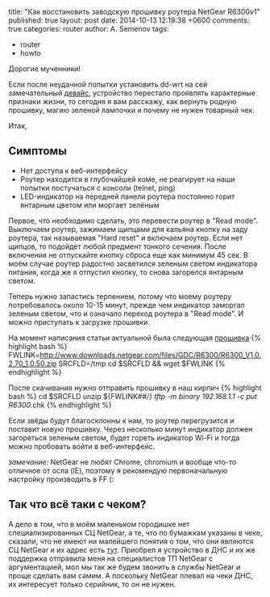 title: "Как восстановить заводскую прошивку роутера NetGear R6300v1"
published: true
layout: post
date: 2014-10-13 12:19:38 +0600
comments: true
categories: router
author: A. Semenov
tags: 
- router
- howto

Дорогие мученники!

Если после неудачной попытки установить dd-wrt на сей замечательный [девайс][l01],
устройство перестало проявлять характерные признаки жизни, то сегодня я вам расскажу, как вернуть 
родную прошивку, магию зеленой лампочки и почему не нужен товарный чек. 

<!--more-->

Итак,

## Симптомы
+ Нет доступа к веб-интерфейсу
+ Роутер находится в глубочайшей коме, не реагирует на наши попытки постучаться с консоли (telnet, ping) 
+ LED-индикатор на передней панели роутера постоянно горит янтарным цветом или моргает зелёным

Первое, что необходимо сделать, это перевести роутер в "Read mode". 
Выключаем роутер, зажимаем щипцами для кальяна кнопку на заду роутера, так называемая "Hard reset" и включаем роутер.
Если нет щипцов, то подойдет любой предмент тонкого сечения. После включения не отпускайте кнопку сброса еще как минимум 45 сек.
В моём случае роутер радостно засветился зеленым светом индикатора питания, когда же я отпустил кнопку, то снова загорелся
янтарным светом.

Теперь нужно запастись терпением, потому что моему роутеру потребовалось около 10-15 минут, прежде чем индикатор заморгал зеленым светом,
что и означало переход роутера в "Read mode". И можно приступать к загрузке прошивки. 

На момент написания статьи актуальной была следующая [прошивка][l02]
{% highlight bash %}
FWLINK=http://www.downloads.netgear.com/files/GDC/R6300/R6300_V1.0.2.70_1.0.50.zip
SRCFLD=/tmp
cd $SRCFLD && wget $FWLINK
{% endhighlight %}

После скачивания нужно отправить прошивку в наш кирпич
{% highlight bash %}
cd $SRCFLD
unzip ${FWLINK##*/}
tftp -m binary 192.168.1.1 -c put R6300*.chk
{% endhighlight %}

Если звёды будут благосклонны к нам, то роутер перегрузится и поставит новую прошивку. 
Через несколько минут индикатор должен загореться зеленым светом, будет гореть индикатор Wi-Fi и 
тогда можно пробовать войти в веб-интерфейс.

_замечание:_ NetGear не любят Chrome, chromium и вообще что-то отличное от осла (IE), 
поэтому я рекомендую первоначальную настройку производить в FF (:

## Так что всё таки с чеком?

А дело в том, что в моём маленьком городишке нет специализированных СЦ NetGear, а те, что по бумажкам указаны в чеке,
сказали, что не имеют ни малейшего понятия о том, что они являются СЦ NetGear и их адрес есть [тут][l03].
Приобрел я устройство в ДНС и их же поддержка отправила меня на специалистов ТП NetGear с аргументацией, мол мы
так же будем звонить в службы NetGear и проще сделать вам самим. А поскольку NetGear плевал на чеки ДНС, их интересует только серийник, 
то он не нужен.

[l01]: http://support.netgear.ru/product/R6300v1
[l02]: http://www.downloads.netgear.com/files/GDC/R6300/R6300_V1.0.2.70_1.0.50.zip
[l03]: http://netgear.ru/support/servicecenter/
